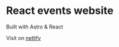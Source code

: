 # React events website

Built with Astro & React

Visit on [netlify](https://zli-react-events.netlify.app)

